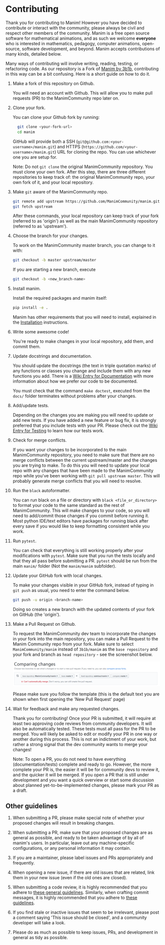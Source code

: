 # Contributing

Thank you for contributing to Manim!  However you have decided to contribute or
interact with the community, please always be civil and respect other members
of the community.  Manim is a free open source software for mathematical
animations, and as such we welcome **everyone** who is interested in
mathematics, pedagogy, computer animations, open-source, software development,
and beyond.  Manim accepts contributions of many kinds, detailed below.

Many ways of contributing will involve writing, reading, testing, or
refactoring code.  As our repository is a Fork of [Manim by
3b1b](https://github.com/3b1b/manim), contributing in this way can be a bit
confusing.  Here is a short guide on how to do it.

1. Make a fork of this repository on Github.

   You will need an account with Github. This will allow you to make pull requests (PR)
   to the ManimCommunity repo later on.

2. Clone your fork.

   You can clone your Github fork by running:
   ```sh
     git clone <your-fork-url>
     cd manim
   ```
   GitHub will provide both a SSH (`git@github.com:<your-username>/manim.git`) and
   HTTPS (`https://github.com/<your-username>/manim.git`) URL for cloning the repo.
   You can use whichever one you are setup for.

   Note: Do not `git clone` the original ManimCommunity repository.  You must
    clone your own fork.  After this step, there are three different
    repositories to keep track of: the original ManimCommunity repo, your own
    fork of it, and your local repository.

3. Make `git` aware of the ManimCommunity repo.

   ```sh
   git remote add upstream https://github.com/ManimCommunity/manim.git
   git fetch upstream
   ```

	After these commands, your local repository can keep track of your fork
    (referred to as 'origin') as well as the main ManimCommunity repository
    (referred to as 'upstream').

4. Choose the branch for your changes.

   To work on the ManimCommunity master branch, you can change to it with:
   ```sh
   git checkout -b master upstream/master
   ```

   If you are starting a new branch, execute
   ```sh
   git checkout -b <new_branch-name>
   ```
5. Install manim.

   Install the required packages and manim itself:
   ```sh
   pip install -e .
   ```

   Manim has other requirements that you will need to install,
   explained in the [Installation](installation) instructions.


6. Write some awesome code!

   You're ready to make changes in your local repository, add them, and commit
   them.

7. Update docstrings and documentation.

   You should update the docstrings (the text in triple quotation marks) of any functions
   or classes you change and include them with any new functions you add.
   There is a [Wiki Entry for
   Documentation](https://github.com/ManimCommunity/manim/wiki//Documentation-guidelines-(WIP))
   with more information about how we prefer our code to be documented.

   You must check that the command `make doctest`, executed from the `docs/` folder
   terminates without problems after your changes.

8. Add/update tests.

   Depending on the changes you are making you will need to update or add new tests.
   If you have added a new feature or bug fix, it is strongly
   preferred that you include tests with your PR.
   Please check out the [Wiki Entry for Testing](https://github.com/ManimCommunity/manim/wiki/Testing)
   to learn how our tests work.

9. Check for merge conflicts.

   If you want your changes to be incorporated to the main ManimCommunity
   repository, you need to make sure that there are no merge conflicts between
   the current upstream/master and the changes you are trying to make.  To do this
   you will need to update your local repo with any changes that have
   been made to the ManimCommunity repo while you've been working with
   `git pull upstream master`.
   This will probably generate merge conflicts that you will need to resolve.

10. Run the `black` autoformatter.

    You can run black on a file or directory with `black <file_or_directory>` to
    format your code to the same standard as the rest of ManimCommunity.
    This will make changes to your code, so you will need to add/commit those changes
    if you commit before running it. Most python IDE/text editors have packages for
    running black after every save if you would like to keep formatting consistent while
    you work.

11. Run `pytest`.

    You can check that everything is still working properly after your modifications
    with `pytest`. Make sure that you run the tests locally and that they all pass
    before submitting a PR.  `pytest` should be run from the main `manim/`
    folder (Not the `manim/manim` subfolder).

12. Update your GitHub fork with local changes.

    To make your changes visible in your GitHub fork, instead of typing in `git
    push` as usual, you need to enter the command below.

    ```sh
    git push -u origin <branch-name>
    ```

    Doing so creates a new branch with the updated contents of your fork on
    GitHub (the 'origin').

13. Make a Pull Request on Github.

    To request the ManimCommunity dev team to incorporate the changes in your
    fork into the main repository, you can make a Pull Request to the Manim
    Community repo from your fork. Make sure to select `ManimCommunity/manim`
    instead of `3b1b/manim` as the `base repository` and your fork and branch as
    `head repository` - see the screenshot below.

    ![pull-requests-example-manim-community](./_static/pull-requests.PNG)

	  Please make sure you follow the template (this is the default
    text you are shown when first opening the 'New Pull Request' page)

14. Wait for feedback and make any requested changes.

    Thank you for contributing! Once your PR is submitted, it will require at least
    two approving code reviews from community developers. It will also be automatically
    tested. These tests must all pass for the PR to be merged.
    You will likely be asked to edit or modify your PR in one way or
    another during this process.  This is not an indictment of your work, but
    rather a strong signal that the dev community wants to merge your changes!

    Note: To open a PR, you do not need to have everything
    (documentation/tests) complete and ready to go.  However, the more complete
    your PR is, the easier it will be for community devs to review it, and the
    quicker it will be merged.  If you open a PR that is still under development
    and you want a quick overview or start some discussion about planned
    yet-to-be-implemented changes, please mark your PR as a draft.


## Other guidelines

1. When submitting a PR, please make special note of whether your proposed
   changes will result in breaking changes.

2. When submitting a PR, make sure that your proposed changes are as general as
   possible, and ready to be taken advantage of by all of manim's users.  In
   particular, leave out any machine-specific configurations, or any personal
   information it may contain.

3. If you are a maintainer, please label issues and PRs appropriately and
   frequently.

4. When opening a new issue, if there are old issues that are related, link
   them in your new issue (even if the old ones are closed).

5. When submitting a code review, it is highly recommended that you adhere to
   [these general guidelines](https://conventionalcomments.org/).  Similarly,
   when crafting commit messages, it is highly recommended that you adhere to
   [these guidelines](https://www.conventionalcommits.org/en/v1.0.0/).

6. If you find stale or inactive issues that seem to be irrelevant, please post
   a comment saying 'This issue should be closed', and a community developer
   will take a look.

7. Please do as much as possible to keep issues, PRs, and development in
   general as tidy as possible.
